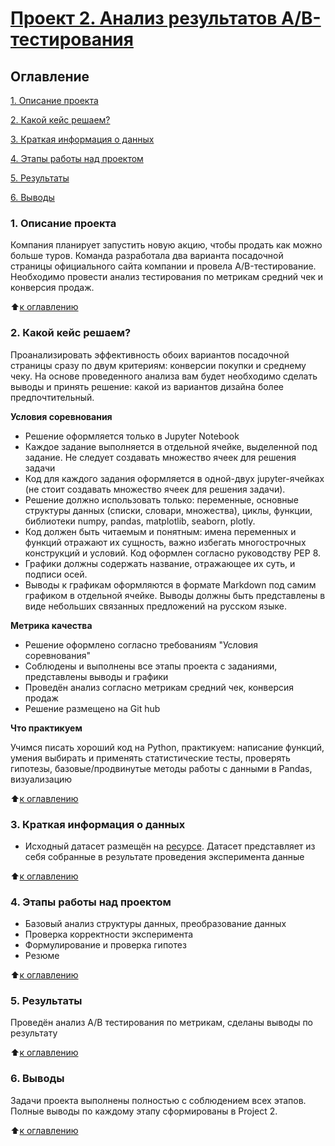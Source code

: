 # [Проект 2. Анализ результатов A/B-тестирования](https://github.com/Nasim2506/my_works/blob/master/A_B_testing/ab_test.ipynb)

## Оглавление
[1. Описание проекта](https://github.com/Nasim2506/my_works/edit/master/A_B_testing#1-описание-проекта)

[2. Какой кейс решаем?](https://github.com/Nasim2506/my_works/edit/master/A_B_testing#2-какой-кейс-решаем)

[3. Краткая информация о данных](https://github.com/Nasim2506/my_works/edit/master/A_B_testing#3-краткая-информация-о-данных)

[4. Этапы работы над проектом](https://github.com/Nasim2506/my_works/edit/master/A_B_testing#4-этапы-работы-над-проектом)

[5. Результаты](https://github.com/Nasim2506/my_works/edit/master/A_B_testing#5-результаты)

[6. Выводы](https://github.com/Nasim2506/my_works/edit/master/A_B_testing#6-выводы)

### 1. Описание проекта
Компания планирует запустить новую акцию, чтобы продать как можно больше туров. Команда разработала два варианта посадочной страницы официального сайта компании и провела A/B-тестирование. Необходимо провести анализ тестирования по метрикам средний чек и конверсия продаж.

:arrow_up:[к оглавлению](https://github.com/Nasim2506/my_works/edit/master/A_B_testing#оглавление)

### 2. Какой кейс решаем?
Проанализировать эффективность обоих вариантов посадочной страницы сразу по двум критериям: конверсии покупки и среднему чеку. На основе проведенного анализа вам будет необходимо сделать выводы и принять решение: какой из вариантов дизайна более предпочтительный.

**Условия соревнования**
- Решение оформляется только в Jupyter Notebook
- Каждое задание выполняется в отдельной ячейке, выделенной под задание. Не следует создавать множество ячеек для решения задачи
- Код для каждого задания оформляется в одной-двух jupyter-ячейках (не стоит создавать множество ячеек для решения задачи).
- Решение должно использовать только: переменные, основные структуры данных (списки, словари, множества), циклы, функции, библиотеки numpy, pandas, matplotlib, seaborn, plotly. 
- Код должен быть читаемым и понятным: имена переменных и функций отражают их сущность, важно избегать многострочных конструкций и условий. Код оформлен согласно руководству PEP 8.
- Графики должны содержать название, отражающее их суть, и подписи осей.
- Выводы к графикам оформляются в формате Markdown под самим графиком в отдельной ячейке. Выводы должны быть представлены в виде небольших связанных предложений на русском языке.

**Метрика качества**
- Решение оформлено согласно требованиям "Условия соревнования"
- Соблюдены и выполнены все этапы проекта с заданиями, представлены выводы и графики
- Проведён анализ согласно метрикам средний чек, конверсия продаж
- Решение размещено на Git hub


**Что практикуем**

Учимся писать хороший код на Python, практикуем: написание функций, умения выбирать и применять статистические тесты, проверять гипотезы,
базовые/продвинутые методы работы  с данными в Pandas, визуализацию

:arrow_up:[к оглавлению](https://github.com/Nasim2506/my_works/edit/master/A_B_testing#оглавление)

### 3. Краткая информация о данных
- Исходный датасет размещён на [ресурсе](https://drive.google.com/uc?id=1XWWqJeuVmHubRbj5LwDj8937q3m7D3IZ). 
Датасет представляет из себя собранные в результате проведения эксперимента данные


:arrow_up:[к оглавлению](https://github.com/Nasim2506/my_works/edit/master/A_B_testing#оглавление)

### 4. Этапы работы над проектом
- Базовый анализ структуры данных, преобразование данных
- Проверка корректности эксперимента
- Формулирование и проверка гипотез
- Резюме

:arrow_up:[к оглавлению](https://github.com/Nasim2506/my_works/edit/master/A_B_testing#оглавление)
 

### 5. Результаты
Проведён анализ А/В тестирования по метрикам, сделаны выводы по результату

:arrow_up:[к оглавлению](https://github.com/Nasim2506/my_works/edit/master/A_B_testing#оглавление)

### 6. Выводы
Задачи проекта выполнены полностью с соблюдением всех этапов. Полные выводы по каждому этапу сформированы в Project 2. 
 
:arrow_up:[к оглавлению](https://github.com/Nasim2506/my_works/edit/master/A_B_testing#оглавление)

